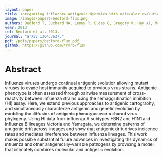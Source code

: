 ```yaml
---
layout: paper
title: Integrating influenza antigenic dynamics with molecular evolution
image: /images/papers/bedford-flux.png
authors: Bedford T, Suchard MA, Lemey P, Dudas G, Gregory V, Hay AJ, McCauley JW, Russell CA, Smith DJ, Rambaut A.
year: 2013
ref: Bedford et al. 2013.
journal: "arXiv 1304.3637."
pdf: /pdfs/papers/bedford-flux.pdf
github: https://github.com/trvrb/flux
---
```


# Abstract

Influenza viruses undergo continual antigenic evolution allowing mutant viruses to evade host immunity acquired to previous virus strains.
Antigenic phenotype is often assessed through pairwise measurement of cross-reactivity between influenza strains using the hemagglutination inhibition (HI) assay.
Here, we extend previous approaches to antigenic cartography, and simultaneously characterize antigenic and genetic evolution by modeling the diffusion of antigenic phenotype over a shared virus phylogeny.
Using HI data from influenza A subtypes H3N2 and H1N1 and influenza B lineages Victoria and Yamagata, we determine patterns of antigenic drift across lineages and show that antigenic drift drives incidence rates and mediates interference between influenza lineages.
This work makes possible substantial future advances in investigating the dynamics of influenza and other antigenically-variable pathogens by providing a model that intimately combines molecular and antigenic evolution.
